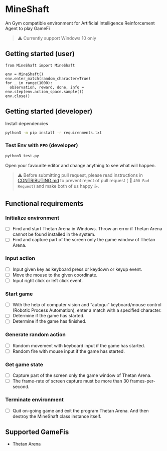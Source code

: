 # MineShaft
An Gym compatible environment for Artificial Intelligence Reinforcement Agent to play GameFi

> ⚠️ Currently support Windows 10 only

## Getting started (user)
```py3
from MineShaft import MineShaft

env = MineShaft()
env.enter_match(random_character=True)
for _ in range(1000):
  observation, reward, done, info = env.step(env.action_space.sample())
env.close()
```

## Getting started (developer)
Install dependencies
```bash
python3 -m pip install -r requirenments.txt
```

### Test Env with `PPO` (developer)
```bash
python3 test.py
```

Open your favourite editor and change anything to see what will happen.

> ⚠️ Before submitting pull request, please read instructions in [CONTRIBUTING.md](CONTRIBUTING.md)
to prevent reject of pull request ( 🚧 `400 Bad Request`) and make both of us happy ☕.

## Functional requirements
### Initialize environment
- [ ] Find and start Thetan Arena in Windows. Throw an error if Thetan Arena cannot be found installed in the system.
- [ ] Find and capture part of the screen only the game window of Thetan Arena.
### Input action
- [ ] Input given key as keyboard press or keydown or keyup event.
- [ ] Move the mouse to the given coordinate.
- [ ] Input right click or left click event.
### Start game
- [ ] With the help of computer vision and “autogui” keyboard/mouse control (Robotic Process Automation), enter a match with a specified character.
- [ ] Determine if the game has started.
- [ ] Determine if the game has finished.
### Generate random action
- [ ] Random movement with keyboard input if the game has started.
- [ ] Random fire with mouse input if the game has started.
### Get game state
- [ ] Capture part of the screen only the game window of Thetan Arena.
- [ ] The frame-rate of screen capture must be more than 30 frames-per-second.
### Terminate environment
- [ ] Quit on-going game and exit the program Thetan Arena. And then destroy the MineShaft class instance itself.

## Supported GameFis
- Thetan Arena
